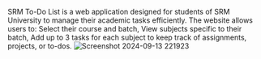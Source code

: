 SRM To-Do List is a web application designed for students of SRM University to manage their academic tasks efficiently.
The website allows users to: Select their course and batch,
View subjects specific to their batch, Add up to 3 tasks for each subject to keep track of assignments, projects, or to-dos.
![Screenshot 2024-09-13 221923](https://github.com/user-attachments/assets/c67a550e-1b53-48b4-b034-aba6ac22554a)
